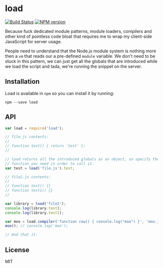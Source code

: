# load

[![Build Status](https://travis-ci.org/3rd-Eden/load.png)](https://travis-ci.org/3rd-Eden/load)
[![NPM version](https://badge.fury.io/js/load.png)](http://badge.fury.io/js/load)

Because fuck dedicated module patterns, module loaders, compilers and other kind
of pointless code bloat that requires me to wrap my client-side JavaScript for
server usage.

People need to understand that the Node.js module system is nothing more then a
`vm` that reads our a pre-defined `module` variable. We don't need to be stuck
in this pattern, we can just get all the globals that are introduced while we
load the script and tada, we're running the snippet on the server.

## Installation

Load is available in `npm` so you can install it by running:

```
npm --save load
```

## API

```js
var load = require('load');

// file.js contents:
//
// function test() { return 'test' };
//

// load returns all the introduced globals as an object, so specify the name of
// function you need in order to call it.
var test = load('file.js').test;

// file2.js contents:
//
// function test() {}
// function test1() {}
//

var library = load('file2');
console.log(library.test);
console.log(library.test1);

var moo = load.compiler('function cow() { console.log("moo") }', 'moo.js');
moo(); // console.log('moo');

// And that it.
```

## License

MIT
